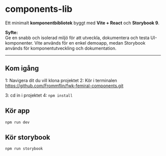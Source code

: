 # components-lib

Ett minimalt **komponentbibliotek** byggt med **Vite + React** och **Storybook 9**.

**Syfte:**  
Ge en snabb och isolerad miljö för att utveckla, dokumentera och testa UI-komponenter. Vite används för en enkel demoapp, medan Storybook används för komponentutveckling och dokumentation.

---

## Kom igång 

1: Navigera dit du vill klona projektet
2: Kör i terminalen
https://github.com/Frommflin/fwk-femiral-components.git

3: cd in i projektet
4: ```npm install```



## Kör app
```npm run dev```

## Kör storybook
```npm run storybook```

